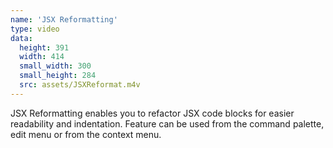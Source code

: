 ```yaml
---
name: 'JSX Reformatting'
type: video
data:
  height: 391
  width: 414
  small_width: 300
  small_height: 284
  src: assets/JSXReformat.m4v
---
```


JSX Reformatting enables you to refactor JSX code blocks for easier readability and indentation. Feature can be used from the command palette, edit menu or from the context menu.
